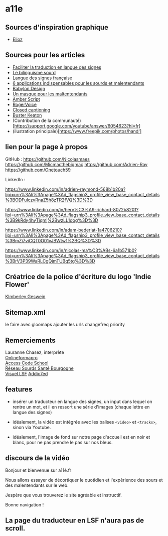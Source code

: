 
# a11e

## Sources d'inspiration graphique

- [Elioz](https://www.elioz.fr/)

## Sources pour les articles

- [Faciliter la traduction en langue des signes](https://lejournal.cnrs.fr/articles/faciliter-la-traduction-en-langue-des-signes)
- [Le bilinguisme sourd](http://lsq.uqam.ca/sites/default/files/Banff2003.pdf)
- [Langue des signes française](https://fr.wikipedia.org/wiki/Langue_des_signes_fran%C3%A7aise)
- [6 applications indispensables pour les sourds et malentendants](https://webzine.okeenea.com/6-applications-sourds-malentendants-2020/)
- [Babylon Design](http://babylon-design.com/surdite-accessibilite-sourds-sur-internet/)
- [Un masque pour les maltentendants](https://www.bloghoptoys.fr/masques-un-picto-pour-les-malentendants)
- [Amber Script](https://www.amberscript.com/fr/accessibilite-numerique/)
- [RogerVoice](https://www.francetvinfo.fr/internet/telephonie/avec-l-application-rogervoice-les-personnes-sourdes-et-malentendantes-peuvent-appeler-avec-leur-telephone_2975031.html)
- [Closed captioning](https://en.wikipedia.org/wiki/Closed_captioning)
- [Buster Keaton](https://www.youtube.com/watch?v=DJcTeHsZ4m4)
- (Contribution de la communauté)[https://support.google.com/youtube/answer/6054623?hl=fr]
- (ilustration principale)[https://www.freepik.com/photos/hand']

## lien pour la page à propos

GitHub : 
https://github.com/Nicolasmaes
https://github.com/Micmacthebigmac
https://github.com/Adrien-Ray
https://github.com/Onetouch59

LinkedIn :

https://www.linkedin.com/in/adrien-raymond-568b1b20a?lipi=urn%3Ali%3Apage%3Ad_flagship3_profile_view_base_contact_details%3BODFuIczvRnaZ5h8zTR2fVQ%3D%3D

https://www.linkedin.com/in/herv%C3%A9-richard-8072b8201?lipi=urn%3Ali%3Apage%3Ad_flagship3_profile_view_base_contact_details%3B9kRdy4hyTiqmj%2BwzLL1dog%3D%3D

https://www.linkedin.com/in/adam-bederiat-1a4706210?lipi=urn%3Ali%3Apage%3Ad_flagship3_profile_view_base_contact_details%3BmZj7viCQT0O01vJBWtw1%2BQ%3D%3D

https://www.linkedin.com/in/nicolas-ma%C3%ABs-6a1b571b0?lipi=urn%3Ali%3Apage%3Ad_flagship3_profile_view_base_contact_details%3BrV3P39WaRLCgQjmTUBq5tg%3D%3D

## Créatrice de la police d'écriture du logo 'Indie Flower'

[KImberley Geswein](http://www.kimberlygeswein.com/)

## Sitemap.xml

le faire avec gloomaps
ajouter les urls
changefreq
priority

## Remerciements

Lauranne Chasez, interprète  
[Onlineformapro](https://www.onlineformapro.com/)  
[Access Code School](https://www.accesscodeschool.fr/)    
[Réseau Sourds Santé Bourgogne](http://www.rssb.fr/)  
[Visuel LSF](http://www.visuel-lsf.org/)
[Addic7ed](https://www.addic7ed.com/)

## features

- insérer un traducteur en langue des signes, un input dans lequel on rentre un mot, et il en ressort une série d'images (chaque lettre en langue des signes)

- idéalement, la vidéo est intégrée avec les balises `<video>` et `<tracks>`, sinon via Youtube.

- idéalement, l'image de fond sur notre page d'accueil est en noir et blanc, pour ne pas prendre le pas sur nos bleus.


## discours de la vidéo
Bonjour et bienvenue sur a11é.fr

Nous allons essayer de décortiquer le quotidien et l'expèrience des sours et des malentendants sur le web.

Jespère que vous trouverez le site agréable et instructif.

Bonne navigation !

## La page du traducteur en LSF n'aura pas de scroll.